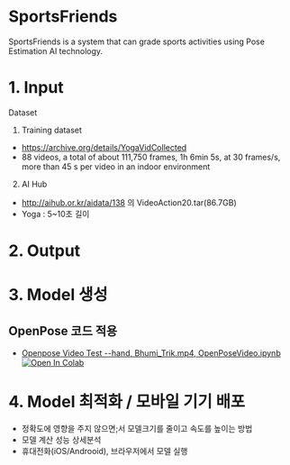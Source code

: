 # SportsFriends
SportsFriends is a system that can grade sports activities using Pose Estimation AI technology.

# 1. Input
Dataset 
1)	Training dataset 
-	https://archive.org/details/YogaVidCollected 
-	88 videos, a total of about 111,750 frames, 1h 6min 5s, at 30 frames/s, more than 45 s per video in an indoor environment 
2) AI Hub
- http://aihub.or.kr/aidata/138 의 VideoAction20.tar(86.7GB)
- Yoga : 5~10초 길이

# 2. Output

# 3. Model 생성

## OpenPose 코드 적용 
- [Openpose Video Test --hand, Bhumi_Trik.mp4, OpenPoseVideo.ipynb](OpenPoseVideo.ipynb)
  [![Open In Colab](https://colab.research.google.com/assets/colab-badge.svg)](https://colab.research.google.com/github//AI-FLEX-9/SportsFriends/blob/master/OpenPoseVideo.ipynb)


# 4. Model 최적화 / 모바일 기기 배포
- 정확도에 영향을 주지 않으면;서 모델크기를 줄이고 속도를 높이는 방법
- 모델 계산 성능 상세분석
- 휴대전화(iOS/Androoid), 브라우저에서 모델 실행

